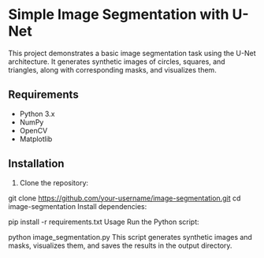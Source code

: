 # Simple Image Segmentation with U-Net

This project demonstrates a basic image segmentation task using the U-Net architecture. It generates synthetic images of circles, squares, and triangles, along with corresponding masks, and visualizes them.

## Requirements

- Python 3.x
- NumPy
- OpenCV
- Matplotlib

## Installation

1. Clone the repository:


git clone https://github.com/your-username/image-segmentation.git
cd image-segmentation
Install dependencies:

pip install -r requirements.txt
Usage
Run the Python script:


python image_segmentation.py
This script generates synthetic images and masks, visualizes them, and saves the results in the output directory.